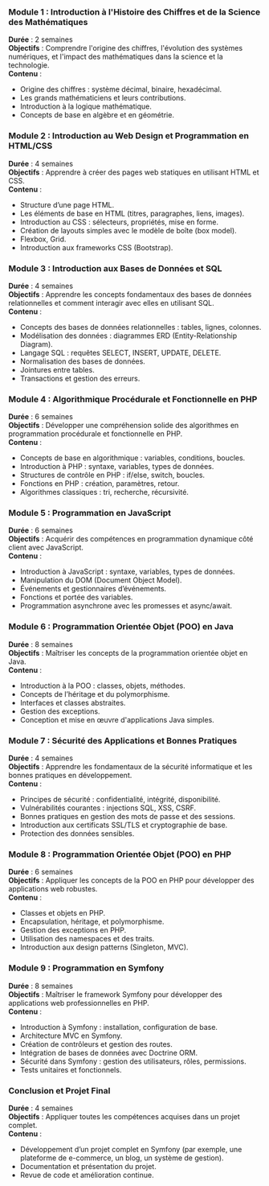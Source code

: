 ### Module 1 : Introduction à l'Histoire des Chiffres et de la Science des Mathématiques
**Durée** : 2 semaines  
**Objectifs** : Comprendre l'origine des chiffres, l'évolution des systèmes numériques, et l'impact des mathématiques dans la science et la technologie.  
**Contenu** :
- Origine des chiffres : système décimal, binaire, hexadécimal.
- Les grands mathématiciens et leurs contributions.
- Introduction à la logique mathématique.
- Concepts de base en algèbre et en géométrie.

### Module 2 : Introduction au Web Design et Programmation en HTML/CSS
**Durée** : 4 semaines  
**Objectifs** : Apprendre à créer des pages web statiques en utilisant HTML et CSS.  
**Contenu** :
- Structure d’une page HTML.
- Les éléments de base en HTML (titres, paragraphes, liens, images).
- Introduction au CSS : sélecteurs, propriétés, mise en forme.
- Création de layouts simples avec le modèle de boîte (box model).
- Flexbox, Grid.
- Introduction aux frameworks CSS (Bootstrap).

### Module 3 : Introduction aux Bases de Données et SQL
**Durée** : 4 semaines  
**Objectifs** : Apprendre les concepts fondamentaux des bases de données relationnelles et comment interagir avec elles en utilisant SQL.  
**Contenu** :
- Concepts des bases de données relationnelles : tables, lignes, colonnes.
- Modélisation des données : diagrammes ERD (Entity-Relationship Diagram).
- Langage SQL : requêtes SELECT, INSERT, UPDATE, DELETE.
- Normalisation des bases de données.
- Jointures entre tables.
- Transactions et gestion des erreurs.

### Module 4 : Algorithmique Procédurale et Fonctionnelle en PHP
**Durée** : 6 semaines  
**Objectifs** : Développer une compréhension solide des algorithmes en programmation procédurale et fonctionnelle en PHP.  
**Contenu** :
- Concepts de base en algorithmique : variables, conditions, boucles.
- Introduction à PHP : syntaxe, variables, types de données.
- Structures de contrôle en PHP : if/else, switch, boucles.
- Fonctions en PHP : création, paramètres, retour.
- Algorithmes classiques : tri, recherche, récursivité.

### Module 5 : Programmation en JavaScript
**Durée** : 6 semaines  
**Objectifs** : Acquérir des compétences en programmation dynamique côté client avec JavaScript.  
**Contenu** :
- Introduction à JavaScript : syntaxe, variables, types de données.
- Manipulation du DOM (Document Object Model).
- Événements et gestionnaires d’événements.
- Fonctions et portée des variables.
- Programmation asynchrone avec les promesses et async/await.

### Module 6 : Programmation Orientée Objet (POO) en Java
**Durée** : 8 semaines  
**Objectifs** : Maîtriser les concepts de la programmation orientée objet en Java.  
**Contenu** :
- Introduction à la POO : classes, objets, méthodes.
- Concepts de l’héritage et du polymorphisme.
- Interfaces et classes abstraites.
- Gestion des exceptions.
- Conception et mise en œuvre d'applications Java simples.

### Module 7 : Sécurité des Applications et Bonnes Pratiques
**Durée** : 4 semaines  
**Objectifs** : Apprendre les fondamentaux de la sécurité informatique et les bonnes pratiques en développement.  
**Contenu** :
- Principes de sécurité : confidentialité, intégrité, disponibilité.
- Vulnérabilités courantes : injections SQL, XSS, CSRF.
- Bonnes pratiques en gestion des mots de passe et des sessions.
- Introduction aux certificats SSL/TLS et cryptographie de base.
- Protection des données sensibles.

### Module 8 : Programmation Orientée Objet (POO) en PHP
**Durée** : 6 semaines  
**Objectifs** : Appliquer les concepts de la POO en PHP pour développer des applications web robustes.  
**Contenu** :
- Classes et objets en PHP.
- Encapsulation, héritage, et polymorphisme.
- Gestion des exceptions en PHP.
- Utilisation des namespaces et des traits.
- Introduction aux design patterns (Singleton, MVC).

### Module 9 : Programmation en Symfony
**Durée** : 8 semaines  
**Objectifs** : Maîtriser le framework Symfony pour développer des applications web professionnelles en PHP.  
**Contenu** :
- Introduction à Symfony : installation, configuration de base.
- Architecture MVC en Symfony.
- Création de contrôleurs et gestion des routes.
- Intégration de bases de données avec Doctrine ORM.
- Sécurité dans Symfony : gestion des utilisateurs, rôles, permissions.
- Tests unitaires et fonctionnels.

### Conclusion et Projet Final
**Durée** : 4 semaines  
**Objectifs** : Appliquer toutes les compétences acquises dans un projet complet.  
**Contenu** :
- Développement d’un projet complet en Symfony (par exemple, une plateforme de e-commerce, un blog, un système de gestion).
- Documentation et présentation du projet.
- Revue de code et amélioration continue.
